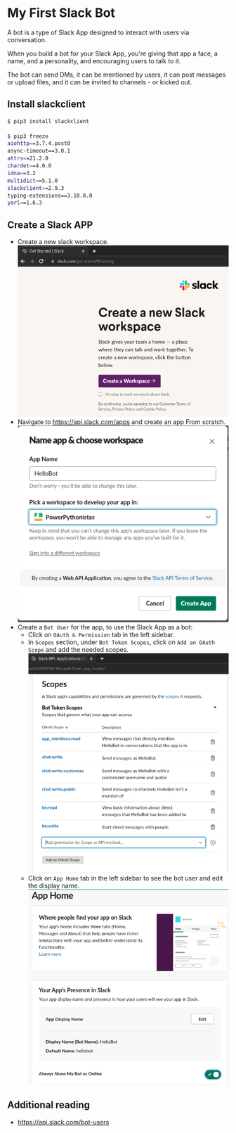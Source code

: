 # My First Slack Bot
<p>A bot is a type of Slack App designed to interact with users via conversation.</p>
<p>When you build a bot for your Slack App, you're giving that app a face, a name, and a personality, and encouraging users to talk to it.</p>
<p>The bot can send DMs, it can be mentioned by users, it can post messages or upload files, and it can be invited to channels - or kicked out.</p>

## Install slackclient
```sh
$ pip3 install slackclient

$ pip3 freeze
aiohttp==3.7.4.post0
async-timeout==3.0.1
attrs==21.2.0
chardet==4.0.0
idna==3.2
multidict==5.1.0
slackclient==2.9.3
typing-extensions==3.10.0.0
yarl==1.6.3
```

## Create a Slack APP
- Create a new slack workspace.<br>
![slackWorkspace](ss/ss1.png)
- Navigate to https://api.slack.com/apps and create an app From scratch.
![slackApp](ss/ss3.png)
- Create a `Bot User` for the app, to use the Slack App as a bot:
  - Click on `OAuth & Permission` tab in the left sidebar.
  - In `Scopes` section, under `Bot Token Scopes`, click on `Add an OAuth Scope` and add the needed scopes.
  ![slackApp](ss/ss4.png)
  - Click on `App Home` tab in the left sidebar to see the bot user and edit the display name.
  ![botUser](ss/ss6.png)


## Additional reading
- https://api.slack.com/bot-users